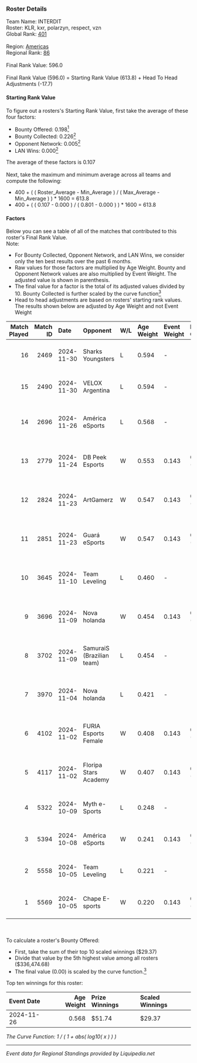 ### Roster Details<br />
Team Name: INTERDIT<br />
Roster: KLR, kxr, polarzyn, respect, vzn<br />
Global Rank: [401](../standings_global.md)<br />
<br />
Region: [Americas]( ../standings_americas.md)<br />
Regional Rank: [86]( ../standings_americas.md)<br />
<br />
Final Rank Value:  596.0<br />
<br />
Final Rank Value (596.0) = Starting Rank Value (613.8) + Head To Head Adjustments (-17.7)<br />

#### Starting Rank Value<br />
To figure out a rosters's Starting Rank Value, first take the average of these four factors:<br />
- Bounty Offered: 0.198[<sup>1</sup>](#table2)
- Bounty Collected: 0.226[<sup>2</sup>](#table1)
- Opponent Network: 0.005[<sup>2</sup>](#table1)
- LAN Wins: 0.000[<sup>2</sup>](#table1)

The average of these factors is 0.107<br />
<br />
Next, take the maximum and minimum average across all teams and compute the following:<br />
- 400 + ( ( Roster_Average - Min_Average ) / ( Max_Average - Min_Average ) ) * 1600 = 613.8
- 400 + ( ( 0.107 - 0.000 ) / ( 0.801 - 0.000 ) ) * 1600 = 613.8


#### Factors<br />
Below you can see a table of all of the matches that contributed to this roster's Final Rank Value.<br />
Note:<br />

- For Bounty Collected, Opponent Network, and LAN Wins, we consider only the ten best results over the past 6 months.
- Raw values for those factors are multiplied by Age Weight. Bounty and Opponent Network values are also multiplied by Event Weight. The adjusted value is shown in parenthesis.
- The final value for a factor is the total of its adjusted values divided by 10. Bounty Collected is further scaled by the curve function[<sup>3</sup>](#curveFunction)
- Head to head adjustments are based on rosters' starting rank values. The results shown below are adjusted by Age Weight and not Event Weight
<span id="table1"></span><br />


| Match Played | Match ID | Date       | Opponent                  | W/L | Age Weight | Event Weight | Bounty Collected | Opponent Network | LAN Wins  | H2H Adj. | Roster                                  |
| -: | -: | :- | :- | :- | :- | :- | :- | :- | :- | -: | :- |
|           16 |     2469 | 2024-11-30 | Sharks Youngsters         | L   | 0.594      | -            | -                | -                | -         |   -10.16 | KLR, kxr, polarzyn, respect, vzn        |
|           15 |     2490 | 2024-11-30 | VELOX Argentina           | L   | 0.594      | -            | -                | -                | -         |    -9.88 | KLR, kxr, polarzyn, respect, vzn        |
|           14 |     2696 | 2024-11-26 | América eSports           | L   | 0.568      | -            | -                | -                | -         |    -9.38 | freitas, kxr, polarzyn, respect, vzn    |
|           13 |     2779 | 2024-11-24 | DB Peek Esports           | W   | 0.553      | 0.143        | 0.000 (0.000)    | 0.240 (0.019)    | 0 (0.000) |     8.71 | freitas, kxr, polarzyn, respect, vzn    |
|           12 |     2824 | 2024-11-23 | ArtGamerz                 | W   | 0.547      | 0.143        | 0.000 (0.000)    | 0.030 (0.002)    | 0 (0.000) |     5.39 | freitas, kxr, polarzyn, respect, vzn    |
|           11 |     2851 | 2024-11-23 | Guará eSports             | W   | 0.547      | 0.143        | 0.000 (0.000)    | 0.029 (0.002)    | 0 (0.000) |     5.53 | freitas, kxr, polarzyn, respect, vzn    |
|           10 |     3645 | 2024-11-10 | Team Leveling             | L   | 0.460      | -            | -                | -                | -         |    -9.51 | freitas, kxr, polarzyn, respect, spider |
|            9 |     3696 | 2024-11-09 | Nova holanda              | W   | 0.454      | 0.143        | 0.000 (0.000)    | 0.090 (0.006)    | 0 (0.000) |     7.01 | freitas, kxr, polarzyn, respect, spider |
|            8 |     3702 | 2024-11-09 | SamuraiS (Brazilian team) | L   | 0.454      | -            | -                | -                | -         |    -9.17 | freitas, kxr, polarzyn, respect, spider |
|            7 |     3970 | 2024-11-04 | Nova holanda              | L   | 0.421      | -            | -                | -                | -         |    -6.86 | freitas, kxr, polarzyn, respect, vzn    |
|            6 |     4102 | 2024-11-02 | FURIA Esports Female      | W   | 0.408      | 0.143        | 0.064 (0.004)    | 0.223 (0.013)    | 0 (0.000) |    11.21 | freitas, kxr, polarzyn, respect, vzn    |
|            5 |     4117 | 2024-11-02 | Floripa Stars Academy     | W   | 0.407      | 0.143        | 0.000 (0.000)    | 0.051 (0.003)    | 0 (0.000) |     4.14 | freitas, kxr, polarzyn, respect, vzn    |
|            4 |     5322 | 2024-10-09 | Myth e-Sports             | L   | 0.248      | -            | -                | -                | -         |    -4.08 | freitas, KLR, kxr, polarzyn, respect    |
|            3 |     5394 | 2024-10-08 | América eSports           | W   | 0.241      | 0.143        | 0.000 (0.000)    | 0.010 (0.000)    | 0 (0.000) |     2.38 | freitas, KLR, kxr, polarzyn, respect    |
|            2 |     5558 | 2024-10-05 | Team Leveling             | L   | 0.221      | -            | -                | -                | -         |    -4.67 | freitas, KLR, kxr, polarzyn, respect    |
|            1 |     5569 | 2024-10-05 | Chape E-sports            | W   | 0.220      | 0.143        | 0.000 (0.000)    | 0.000 (0.000)    | 0 (0.000) |     1.60 | freitas, KLR, kxr, polarzyn, respect    |

<br />
<span id="table2"></span><br />
To calculate a roster's Bounty Offered:<br />

- First, take the sum of their top 10 scaled winnings ($29.37)
- Divide that value by the 5th highest value among all rosters ($336,474.68)
- The final value (0.00) is scaled by the curve function.[<sup>3</sup>](#curveFunction)

Top ten winnings for this roster:<br />

| Event Date | Age Weight | Prize Winnings | Scaled Winnings |
| :- | -: | :- | :- |
| 2024-11-26 |      0.568 | $51.74         | $29.37          |


<span id="curveFunction"></span>_The Curve Function: 1 / ( 1 + abs( log10( x ) ) )_<br />

---
_Event data for Regional Standings provided by Liquipedia.net_<br />
